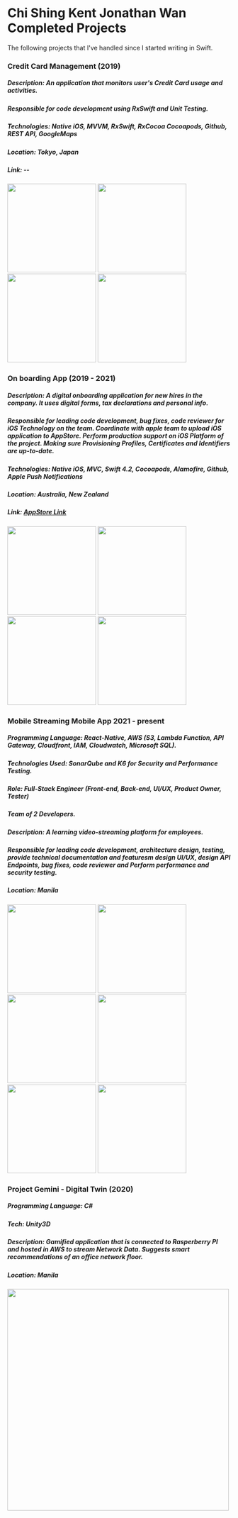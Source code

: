 # Chi Shing Kent Jonathan Wan Completed Projects
The following projects that I've handled since I started writing in Swift.

### Credit Card Management (2019)

##### Description: An application that monitors user's Credit Card usage and activities. 

##### Responsible for code development using RxSwift and Unit Testing.

##### Technologies: Native iOS, MVVM, RxSwift, RxCocoa Cocoapods, Github, REST API, GoogleMaps

##### Location: Tokyo, Japan

##### Link: --

<p float="left">
  <img src="images/Screen%20Shot%202021-01-20%20at%204.31.14%20PM.png" width="200" />
  <img src="images/Screen%20Shot%202021-01-20%20at%204.31.28%20PM.png" width="200" /> 
  <img src="images/Screen%20Shot%202021-01-20%20at%204.31.42%20PM.png" width="200" />
  <img src="images/Screen%20Shot%202021-01-20%20at%204.31.51%20PM.png" width="200" />
</p>

### On boarding App (2019 - 2021)

##### Description: A digital onboarding application for new hires in the company. It uses digital forms, tax declarations and personal info.

##### Responsible for leading code development, bug fixes, code reviewer for iOS Technology on the team. Coordinate with apple team to upload iOS application to AppStore. Perform production support on iOS Platform of the project. Making sure Provisioning Profiles, Certificates and Identifiers are up-to-date.

##### Technologies: Native iOS, MVC, Swift 4.2, Cocoapods, Alamofire, Github, Apple Push Notifications

##### Location: Australia, New Zealand

##### Link: [AppStore Link](apps.apple.com/ph/app/dxc-onboard-me/id1513544909) 

<p float="left">
  <img src="images/screen1.gif" width="200" />
  <img src="images/screen2.gif" width="200" /> 
  <img src="images/screen3.gif" width="200" />
  <img src="images/screen4.gif" width="200" />
</p>

### Mobile Streaming Mobile App 2021 - present

##### Programming Language: React-Native, AWS (S3, Lambda Function, API Gateway, Cloudfront, IAM, Cloudwatch, Microsoft SQL).
##### Technologies Used: SonarQube and K6 for Security and Performance Testing.

##### Role: Full-Stack Engineer (Front-end, Back-end, UI/UX, Product Owner, Tester)
##### Team of 2 Developers.

##### Description: A learning video-streaming platform for employees.

##### Responsible for leading code development, architecture design, testing, provide technical documentation and featuresm design UI/UX, design API Endpoints, bug fixes, code reviewer and Perform performance and security testing.

##### Location: Manila

<p float="left">
  <img src="images/sqma1.png" width="200" />
  <img src="images/sqma2.png" width="200" /> 
  <img src="images/sqma3.png" width="200" />
  <img src="images/sqma4.png" width="200" />
  <img src="images/sqma5.png" width="200" />
  <img src="images/sqma6.png" width="200" />
</p>

### Project Gemini - Digital Twin (2020)

##### Programming Language: C#

##### Tech: Unity3D

##### Description: Gamified application that is connected to Rasperberry PI and hosted in AWS to stream Network Data. Suggests smart recommendations of an office network floor.

##### Location: Manila

<img src="images/gemini.jpg" width="500" />

